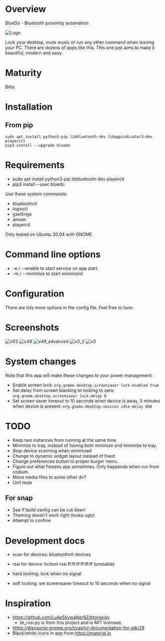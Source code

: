 # Overview

BlueDo - Bluetooth proximity automation

![Logo](https://raw.githubusercontent.com/ways/BlueDo/master/images/bluedo.png)

Lock your desktop, mute music or run any other command when leaving your PC. There are dozens of apps like this. This one just aims to make it beautiful, modern and easy.

# Maturity

Beta

# Installation

## From pip

    sudo apt install python3-pip libbluetooth-dev libappindicator3-dev playerctl
    pip3 install --upgrade bluedo

# Requirements

* sudo apt install python3-pip libbluetooth-dev playerctl
* pip3 install --user bluedo

Use these system commands:

* bluetoothctl
* loginctl
* gsettings
* amixer
* playerctl

Only tested on Ubuntu 20.04 with GNOME.

# Command line options

* -e / --enable to start service on app start.
* -m / --minimize to start minimized

# Configuration

There are lots more options in the config file. Feel free to tune.

# Screenshots

![v53](https://raw.githubusercontent.com/ways/BlueDo/master/images/v53.png)
![v49](https://raw.githubusercontent.com/ways/BlueDo/master/images/v49.png)
![v49_advanced](https://raw.githubusercontent.com/ways/BlueDo/master/images/v49_advanced.png)
![v3_2](https://raw.githubusercontent.com/ways/BlueDo/master/images/v3_2.png)
![v3](https://raw.githubusercontent.com/ways/BlueDo/master/images/v3.png)

# System changes

Note that this app will make these changes to your power management:

* Enable screen lock: ```org.gnome.desktop.screensaver lock-enabled true```
* Set delay from screen blacking to locking to zero: ```org.gnome.desktop.screensaver lock-delay 0```
* Set screen saver timeout to 10 seconds when device is away, 5 minutes when device is present: ```org.gnome.desktop.session idle-delay 600```

# TODO

* Keep two instances from running at the same time.
* Minimize to tray, instead of having both minimize and minimize to tray.
* Stop device scanning when minimized
* Change to dynamic widget layout instead of fixed.
* Change preferences button to proper burger menu.
* Figure out what freezes app sometimes. Only happends when run from codium.
* Move media files to some other dir?
* Unit tests

## For snap

* See if build config can be cut down
* Theming doesn't work right (looks ugly)
* Attempt to confine

# Development docs

* scan for devices: bluetoothctl devices
* rssi for device: hcitool rssi ff:ff:ff:ff:ff:ff (unstable)

* hard locking: lock when no signal
* soft locking: set screensaver timeout to 10 seconds when no signal

# Inspiration

* https://github.com/LukeSkywalker92/btproxipy
  * bt_rssi.py is from this project and is MIT licensed.
* https://discourse.gnome.org/t/useful-documentation-for-gtk/29
* Black/white icons in app from https://material.io

